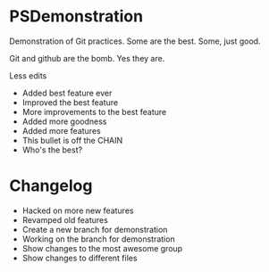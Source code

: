 PSDemonstration
===============

Demonstration of Git practices.  Some are the best.  Some, just good.

Git and github are the bomb.  Yes they are.

Less edits

* Added best feature ever
* Improved the best feature
* More improvements to the best feature
* Added more goodness
* Added more features
* This bullet is off the CHAIN
* Who's the best?

Changelog
=========
* Hacked on more new features
* Revamped old features
* Create a new branch for demonstration
* Working on the branch for demonstration
* Show changes to the most awesome group
* Show changes to different files
